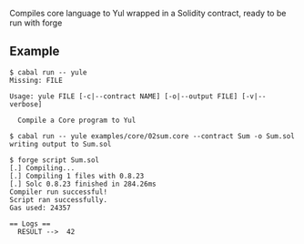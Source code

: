 Compiles core language to Yul wrapped in a Solidity contract,
ready to be run with forge

## Example

```
$ cabal run -- yule
Missing: FILE

Usage: yule FILE [-c|--contract NAME] [-o|--output FILE] [-v|--verbose]

  Compile a Core program to Yul
  
$ cabal run -- yule examples/core/02sum.core --contract Sum -o Sum.sol
writing output to Sum.sol

$ forge script Sum.sol
[.] Compiling...
[.] Compiling 1 files with 0.8.23
[.] Solc 0.8.23 finished in 284.26ms
Compiler run successful!
Script ran successfully.
Gas used: 24357

== Logs ==
  RESULT -->  42
```